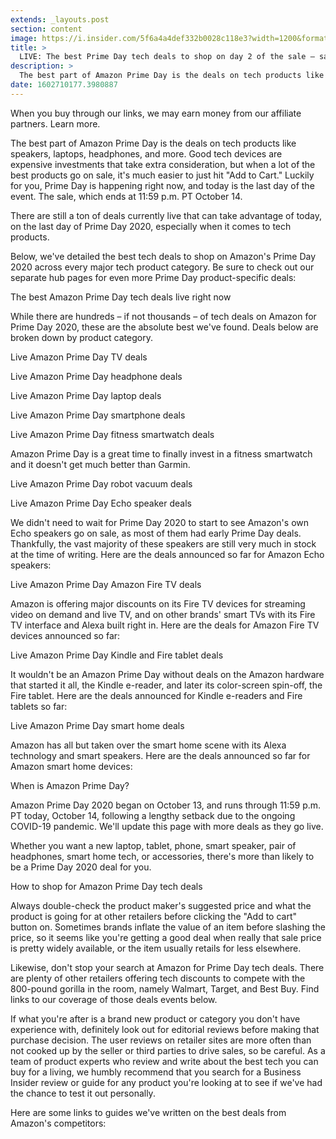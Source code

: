 ```yaml
--- 
extends: _layouts.post 
section: content 
image: https://i.insider.com/5f6a4a4def332b0028c118e3?width=1200&format=jpeg 
title: > 
  LIVE: The best Prime Day tech deals to shop on day 2 of the sale — save big on Apple AirPods, Amazon devices, Samsung TVs, and more 
description: > 
  The best part of Amazon Prime Day is the deals on tech products like speakers, laptops, headphones, and more.Below, we've detailed the best tech deals to shop on Amazon's Prime Day 2020 across every major tech product category.Be sure to check out our separate hub pages for even more Prime Day product-specific deals:The best Amazon Prime Day tech deals live right nowWhile there are hundreds – if not thousands – of tech deals on Amazon for Prime Day 2020, these are the absolute best we've found.Live Amazon Prime Day TV dealsLive Amazon Prime Day headphone dealsLive Amazon Prime Day laptop dealsLive Amazon Prime Day smartphone dealsLive Amazon Prime Day fitness smartwatch dealsAmazon Prime Day is a great time to finally invest in a fitness smartwatch and it doesn't get much better than Garmin.Live Amazon Prime Day robot vacuum dealsLive Amazon Prime Day Echo speaker dealsWe didn't need to wait for Prime Day 2020 to start to see Amazon's own Echo speakers go on sale, as most of them had early Prime Day deals. 
date: 1602710177.3980887 
--- 
```

When you buy through our links, we may earn money from our affiliate partners. Learn more.

The best part of Amazon Prime Day is the deals on tech products like speakers, laptops, headphones, and more. Good tech devices are expensive investments that take extra consideration, but when a lot of the best products go on sale, it's much easier to just hit "Add to Cart." Luckily for you, Prime Day is happening right now, and today is the last day of the event. The sale, which ends at 11:59 p.m. PT October 14.

There are still a ton of deals currently live that can take advantage of today, on the last day of Prime Day 2020, especially when it comes to tech products.

Below, we've detailed the best tech deals to shop on Amazon's Prime Day 2020 across every major tech product category. Be sure to check out our separate hub pages for even more Prime Day product-specific deals:

The best Amazon Prime Day tech deals live right now

While there are hundreds – if not thousands – of tech deals on Amazon for Prime Day 2020, these are the absolute best we've found. Deals below are broken down by product category.

Live Amazon Prime Day TV deals

Live Amazon Prime Day headphone deals

Live Amazon Prime Day laptop deals

Live Amazon Prime Day smartphone deals

Live Amazon Prime Day fitness smartwatch deals

Amazon Prime Day is a great time to finally invest in a fitness smartwatch and it doesn't get much better than Garmin.

Live Amazon Prime Day robot vacuum deals

Live Amazon Prime Day Echo speaker deals

We didn't need to wait for Prime Day 2020 to start to see Amazon's own Echo speakers go on sale, as most of them had early Prime Day deals. Thankfully, the vast majority of these speakers are still very much in stock at the time of writing. Here are the deals announced so far for Amazon Echo speakers:

Live Amazon Prime Day Amazon Fire TV deals

Amazon is offering major discounts on its Fire TV devices for streaming video on demand and live TV, and on other brands' smart TVs with its Fire TV interface and Alexa built right in. Here are the deals for Amazon Fire TV devices announced so far:

Live Amazon Prime Day Kindle and Fire tablet deals

It wouldn't be an Amazon Prime Day without deals on the Amazon hardware that started it all, the Kindle e-reader, and later its color-screen spin-off, the Fire tablet. Here are the deals announced for Kindle e-readers and Fire tablets so far:

Live Amazon Prime Day smart home deals

Amazon has all but taken over the smart home scene with its Alexa technology and smart speakers. Here are the deals announced so far for Amazon smart home devices:

When is Amazon Prime Day?

Amazon Prime Day 2020 began on October 13, and runs through 11:59 p.m. PT today, October 14, following a lengthy setback due to the ongoing COVID-19 pandemic. We'll update this page with more deals as they go live.

Whether you want a new laptop, tablet, phone, smart speaker, pair of headphones, smart home tech, or accessories, there's more than likely to be a Prime Day 2020 deal for you.

How to shop for Amazon Prime Day tech deals

Always double-check the product maker's suggested price and what the product is going for at other retailers before clicking the "Add to cart" button on. Sometimes brands inflate the value of an item before slashing the price, so it seems like you're getting a good deal when really that sale price is pretty widely available, or the item usually retails for less elsewhere.

Likewise, don't stop your search at Amazon for Prime Day tech deals. There are plenty of other retailers offering tech discounts to compete with the 800-pound gorilla in the room, namely Walmart, Target, and Best Buy. Find links to our coverage of those deals events below.

If what you're after is a brand new product or category you don't have experience with, definitely look out for editorial reviews before making that purchase decision. The user reviews on retailer sites are more often than not cooked up by the seller or third parties to drive sales, so be careful. As a team of product experts who review and write about the best tech you can buy for a living, we humbly recommend that you search for a Business Insider review or guide for any product you're looking at to see if we've had the chance to test it out personally.

Here are some links to guides we've written on the best deals from Amazon's competitors: